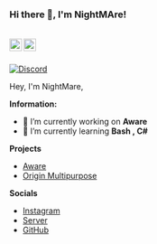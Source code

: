 ### Hi there 👋, I'm NightMAre!

<br/>
<a href="https://discord.com/users/928575023705391135" target="_blank" >
    <img align ="left" alt="NightMare's Discord" width="22px" src ="https://cdn.jsdelivr.net/npm/simple-icons@v3/icons/discord.svg" />
  </a>
  <a href="https://github.com/NightMare3301" target="_blank">
    <img align ="left" alt="Xeno's Github " width="22px" src ="https://cdn.jsdelivr.net/npm/simple-icons@v3/icons/github.svg" />
  </a>

![]()

<br/>

<!-- ![Discord](https://discord.c99.nl/widget/theme-3/928575023705391135.png) -->
<a href="https://discord.com/users/928575023705391135">
<img src="https://discord.c99.nl/widget/theme-3/928575023705391135.png" alt="Discord"/>
</a>

Hey, I'm NightMare, 


 **Information:**

- 🔭 I’m currently working on  **Aware**
- 🌱 I’m currently learning  **Bash , C#**

**Projects**

- [Aware](https://discord.gg/jishaku)
- [Origin Multipurpose](https://discord.gg/jishaku)

**Socials**

- [Instagram](SOON)
- [Server](https://discord.gg/jishaku)
- [GitHub](https://github.com/NightMare3301)
